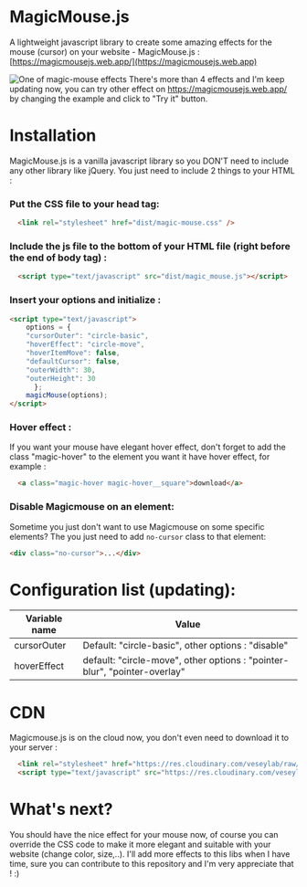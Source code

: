 

# MagicMouse.js

A lightweight javascript library to create some amazing effects for the mouse (cursor) on your website - MagicMouse.js : [https://magicmousejs.web.app/](https://magicmousejs.web.app)

![One of magic-mouse effects](https://user-images.githubusercontent.com/19908411/77246772-03384880-6c5d-11ea-8074-6975bc8e3632.gif)
There's more than 4 effects and I'm keep updating now, you can try other effect on https://magicmousejs.web.app/ by changing the example and click to "Try it" button.

# Installation
MagicMouse.js is a vanilla javascript library so you DON'T need to include any other library like jQuery.
You just need to include 2 things to your HTML :

### Put the CSS file to your head tag:
````html
  <link rel="stylesheet" href="dist/magic-mouse.css" />
````

### Include the js file to the bottom of your HTML file (right before the end of body tag) :
````html
  <script type="text/javascript" src="dist/magic_mouse.js"></script>
````
### Insert your options and initialize :
````html
<script type="text/javascript">
    options = {
	"cursorOuter": "circle-basic",
	"hoverEffect": "circle-move",
	"hoverItemMove": false,
	"defaultCursor": false,
	"outerWidth": 30,
	"outerHeight": 30
      };
    magicMouse(options);
</script>
````
### Hover effect :
If you want your mouse have elegant hover effect, don't forget to add the class "magic-hover" to the element you want it have hover effect, for example :
````html
  <a class="magic-hover magic-hover__square">download</a>
````

### Disable Magicmouse on an element:
Sometime you just don't want to use Magicmouse on some specific elements? The you just need to add `no-cursor` class to that element:
````html
<div class="no-cursor">...</div>
````

# Configuration list (updating):
| Variable name | Value |
|--|--|
| cursorOuter | Default: "circle-basic", other options : "disable" |
| hoverEffect | default: "circle-move", other options : "pointer-blur", "pointer-overlay" |

# CDN
Magicmouse.js is on the cloud now, you don't even need to download it to your server :
````html
  <link rel="stylesheet" href="https://res.cloudinary.com/veseylab/raw/upload/v1629862837/magicmouse/magic-mouse-1.2.css" />
  <script type="text/javascript" src="https://res.cloudinary.com/veseylab/raw/upload/v1629862837/magicmouse/magic_mouse-1.2.js"></script>
````

# What's next?
You should have the nice effect for your mouse now, of course you can override the CSS code to make it more elegant and suitable with your website (change color, size,..).
I'll add more effects to this libs when I have time, sure you can contribute to this repository and I'm very appreciate that ! :)
